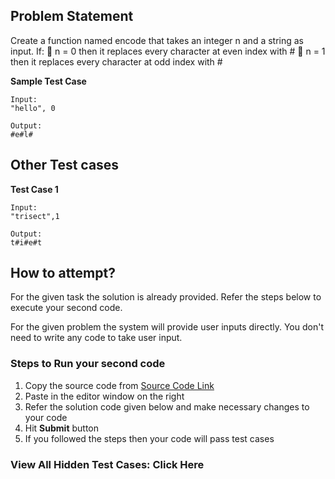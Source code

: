 ## Problem Statement
Create a function named encode that takes an integer n and a string as input. If:
 n = 0 then it replaces every character at even index with #
 n = 1 then it replaces every character at odd index with #


**Sample Test Case**
```
Input:
"hello", 0

Output:
#e#l#
```
## Other Test cases
**Test Case 1**
```
Input:
"trisect",1

Output:
t#i#e#t
```

## How to attempt?
For the given task the solution is already provided. Refer the steps below to execute your second code.

For the given problem the system will provide user inputs directly. You don't need to write any code to take user input.

### Steps to Run your second code
1. Copy the source code from [Source Code Link](https://raw.githubusercontent.com/Aartiarora22/Lab_assignments/main/P1/T3/Main.java)
2. Paste in the editor window on the right
3. Refer the solution code given below and make necessary changes to your code
4. Hit **Submit** button
5. If you followed the steps then your code will pass test cases

### View All Hidden Test Cases: Click Here

